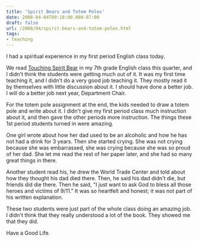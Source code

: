 ```yaml
---
title: 'Spirit Bears and Totem Poles'
date: 2008-04-04T09:18:00.000-07:00
draft: false
url: /2008/04/spirit-bears-and-totem-poles.html
tags: 
- teaching
---
```


I had a spiritual experience in my first period English class today.  
  
We read [Touching Spirit Bear](http://www.amazon.com/Touching-Spirit-Bear-Ben-Mikaelsen/dp/B00065X18C/ref=pd_bbs_sr_1?ie=UTF8&s=books&qid=1207325526&sr=8-1) in my 7th grade English class this quarter, and I didn't think the students were getting much out of it. It was my first time teaching it, and I didn't do a very good job teaching it. They mostly read it by themselves with little discussion about it. I should have done a better job. I will do a better job next year, Department Chair.  
  
For the totem pole assignment at the end, the kids needed to draw a totem pole and write about it. I didn't give my first period class much instruction about it, and then gave the other periods more instruction. The things these 1st period students turned in were amazing.  
  
One girl wrote about how her dad used to be an alcoholic and how he has not had a drink for 3 years. Then she started crying. She was not crying because she was embarrassed, she was crying because she was so proud of her dad. She let me read the rest of her paper later, and she had so many great things in there.  
  
Another student read his, he drew the World Trade Center and told about how they thought his dad died there. Then, he said his dad didn't die, but friends did die there. Then he said, "I just want to ask God to bless all those heroes and victims of 9/11." It was so heartfelt and honest; it was not part of his written explanation.  
  
These two students were just part of the whole class doing an amazing job. I didn't think that they really understood a lot of the book. They showed me that they did.  
  
Have a Good Life.